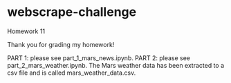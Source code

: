 # webscrape-challenge
Homework 11

Thank you for grading my homework!

PART 1: please see part_1_mars_news.ipynb.
PART 2: please see part_2_mars_weather.ipynb.
    The Mars weather data has been extracted to a csv file and is called mars_weather_data.csv.
